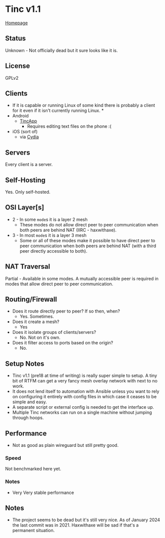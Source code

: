 # Tinc v1.1

[Homepage](https://www.tinc-vpn.org/)

## Status
Unknown - Not officially dead but it sure looks like it is.

## License
GPLv2

## Clients
* If it is capable or running Linux of some kind there is probably a client for it even if it isn't currently running Linux. 
  * 
* Android
	* [TincApp](https://tincapp.pacien.org/)
		* Requires editing text files on the phone :(
* iOS (sort of)
  * via [Cydia](https://www.tinc-vpn.org/packages/cydia/)

## Servers
Every client is a server.

## Self-Hosting
Yes. Only self-hosted.

## OSI Layer[s]
* 2 - In some `mode`s it is a layer 2 mesh
	* These modes do not allow direct peer to peer communication when both peers are behind NAT (IIRC - haxwithaxe).
* 3 - In most `mode`s it is a layer 3 mesh
	* Some or all of these modes make it possible to have direct peer to peer communication when both peers are behind NAT (with a third peer directly accessible to both).

## NAT Traversal
Partial - Available in some modes. A mutually accessible peer is required in modes that allow direct peer to peer communication.

## Routing/Firewall
* Does it route directly peer to peer? If so then, when?
	* Yes. Sometimes.
* Does it create a mesh?
	* Yes
* Does it isolate groups of clients/servers?
	* No. Not on it's own.
* Does it filter access to ports based on the origin?
	* No.

## Setup Notes
* Tinc v1.1 (pre18 at time of writing) is really super simple to setup. A tiny bit of RTFM can get a very fancy mesh overlay network with next to no work.
* It does not lend itself to automation with Ansible unless you want to rely on configuring it entirely with config files in which case it ceases to be simple and easy.
* A separate script or external config is needed to get the interface up.
* Multiple Tinc networks can run on a single machine without jumping through hoops.

## Performance
* Not as good as plain wireguard but still pretty good.

### Speed
Not benchmarked here yet.

### Notes
* Very Very stable performance

## Notes
* The project seems to be dead but it's still very nice. As of January 2024 the last commit was in 2021. Haxwithaxe will be sad if that's a permanent situation.

